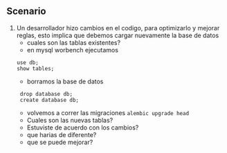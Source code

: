 ## Scenario

1) Un desarrollador hizo cambios en el codigo, para optimizarlo y mejorar reglas, esto implica que debemos cargar nuevamente la base de datos
   * cuales son las tablas existentes?
   * en mysql worbench ejecutamos
   ```
   use db;
   show tables;
    ```
   * borramos la base de datos
   ````
    drop database db;
    create database db;
   ````
   * volvemos a correr las migraciones
   `alembic upgrade head`
   * Cuales son las nuevas tablas?
   * Estuviste de acuerdo con los cambios?
   * que harias de diferente?
   * que se puede mejorar?
   